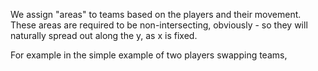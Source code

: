 We assign "areas" to teams based on the players and their movement. These areas are required to be non-intersecting, obviously - so they will naturally spread out along the y, as x is fixed.

For example in the simple example of two players swapping teams,
